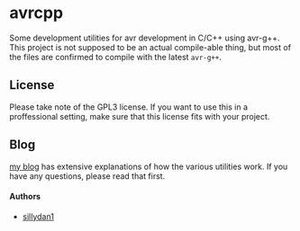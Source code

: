 # avrcpp
Some development utilities for avr development in C/C++ using avr-g++. This project is not supposed to be an actual compile-able thing, but most of the files are confirmed to compile with the latest `avr-g++`.

## License
Please take note of the GPL3 license. If you want to use this in a proffessional setting, make sure that this license fits with your project.

## Blog
[my blog](https://gitz.rdz.dk) has extensive explanations of how the various utilities work. If you have any questions, please read that first. 

#### Authors
- [sillydan1](https://github.com/sillydan1)
